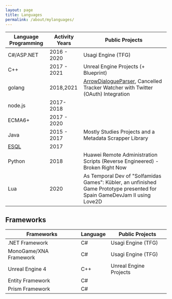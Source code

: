```yaml
---
layout: page
title: Languages
permalink: /about/mylanguages/
---
```

| Language Programming | Activity Years | Public Projects |
|-------|--------|--------|
| C#/ASP.NET | 2016 - 2020 | Usagi Engine (TFG) |
| C++ | 2017 - 2021 | Unreal Engine Projects (+ Blueprint) |  
| golang | 2018,2021 | [ArrowDialogueParser](https://github.com/gabuscuv/ArrowDialogueParser), Cancelled Tracker Watcher with Twitter (OAuth) Integration  |
| node.js | 2017-2018 |  |
| ECMA6+ | 2017 - 2020 | |
| Java | 2015 - 2017 | Mostly Studies Projects and a Metadata Scrapper Library |
| [ESQL](https://www.ibm.com/support/knowledgecenter/SSMKHH_10.0.0/com.ibm.etools.mft.doc/ak00990_.html) | 2017 |  |
| Python | 2018 | Huawei Remote Administration Scripts (Reverse Engineered) - Broken Right Now|
| Lua | 2020 | As Temporal Dev of "Solfamidas Games": Kübler, an unfinished Game Prototype  presented for Spain GameDevJam II using Love2D |

## Frameworks

| Frameworks | Language | Public Projects |
|-------|--------|--------|
| .NET Framework | C# | Usagi Engine (TFG) |
| MonoGame/XNA Framework | C# | Usagi Engine (TFG) |
| Unreal Engine 4 | C++ | Unreal Engine Projects |  
| Entity Framework | C# |   |
| Prism Framework | C# |  |
